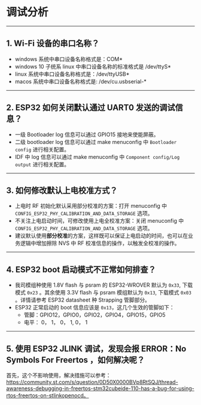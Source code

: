 # 调试分析

<style>
body {counter-reset: h2}
  h2 {counter-reset: h3}
  h2:before {counter-increment: h2; content: counter(h2) ". "}
  h3:before {counter-increment: h3; content: counter(h2) "." counter(h3) ". "}
  h2.nocount:before, h3.nocount:before, { content: ""; counter-increment: none }
</style>

---

## Wi-Fi 设备的串口名称？

- windows 系统中串口设备名称格式是：COM* 
- windows 10 ⼦统系 linux 中串口设备名称的标准格式是 /dev/ttyS*
- linux 系统中串口设备名称格式是：/dev/ttyUSB*
- macos 系统中串口设备名称格式是: /dev/cu.usbserial-*

---

## ESP32 如何关闭默认通过 UART0 发送的调试信息？

- 一级 Bootloader log 信息可以通过 GPIO15 接地来使能屏蔽。
- 二级 bootloader log 信息可以通过 make menuconfig 中 `Bootloader config` 进⾏相关配置。
- IDF 中 log 信息可以通过 make menuconfig 中 `Component config/Log output` 进⾏相关配置。

---

## 如何修改默认上电校准⽅式？

- 上电时 RF 初始化默认采⽤部分校准的⽅案：打开 menuconfig 中 `CONFIG_ESP32_PHY_CALIBRATION_AND_DATA_STORAGE` 选项。
- 不关注上电启动时间，可修改使⽤上电全校准⽅案：关闭 menuconfig 中 `CONFIG_ESP32_PHY_CALIBRATION_AND_DATA_STORAGE` 选项。
- 建议默认使用**部分校准**的方案，这样既可以保证上电启动的时间，也可以在业务逻辑中增加擦除 NVS 中 RF 校准信息的操作，以触发全校准的操作。

---

## ESP32 boot 启动模式不正常如何排查？

- 我司模组种使用 1.8V flash 与 psram 的 ESP32-WROVER 默认为 `0x33`, 下载模式 `0x23` 。其余使用 3.3V flash 与 psram  模组默认为 `0x13`, 下载模式 `0x03` 。详情请参考 ESP32 datasheet 种 Strapping 管脚部分。
- ESP32 正常启动的 boot 信息应该是 `0x13`，这⼏个⽣效的管脚如下：
  - 管脚：GPIO12，GPIO0，GPIO2，GPIO4，GPIO15，GPIO5
  - 电平： 0， 1， 0， 1, 0， 1

---
## 使用 ESP32 JLINK 调试，发现会报 ERROR：No Symbols For Freertos ，如何解决呢？

首先，这个不影响使用，解决措施可以参考：https://community.st.com/s/question/0D50X0000BVp8RtSQJ/thread-awareness-debugging-in-freertos-stm32cubeide-110-has-a-bug-for-using-rtos-freertos-on-stlinkopenocd。




